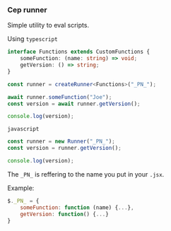 ### Cep runner

Simple utility to eval scripts.

Using `typescript`
```ts
interface Functions extends CustomFunctions {
    someFunction: (name: string) => void;
    getVersion: () => string;
}

const runner = createRunner<Functions>("_PN_");

await runner.someFunction("Joe");
const version = await runner.getVersion();

console.log(version);
```

`javascript`
```js
const runner = new Runner("_PN_");
const version = runner.getVersion();

console.log(version);
```

The `_PN_` is reffering to the name you put in your `.jsx`.

Example:
```jsx
$._PN_ = {
    someFunction: function (name) {...},
    getVersion: function() {...}
}
```